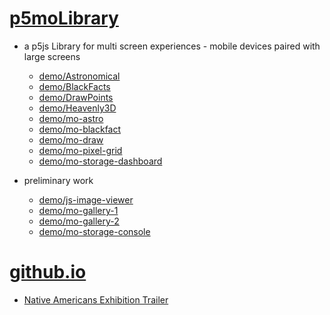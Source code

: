 # [p5moLibrary](https://github.com/molab-itp/p5moLibrary)

- a p5js Library for multi screen experiences - mobile devices paired with large screens

  - [demo/Astronomical](demo/Astronomical?v=76)
  - [demo/BlackFacts](demo/BlackFacts?v=76)
  - [demo/DrawPoints](demo/DrawPoints?v=76)
  - [demo/Heavenly3D](demo/Heavenly3D?v=76)
  - [demo/mo-astro](demo/mo-astro?v=76)
  - [demo/mo-blackfact](demo/mo-blackfacts?v=76)
  - [demo/mo-draw](demo/mo-draw?v=76)
  - [demo/mo-pixel-grid](demo/mo-pixel-grid?v=76)
  - [demo/mo-storage-dashboard](demo/mo-storage-dashboard?v=76)

- preliminary work

  - [demo/js-image-viewer](demo/js-image-viewer?v=76)
  - [demo/mo-gallery-1](demo/mo-gallery-1?v=76)
  - [demo/mo-gallery-2](demo/mo-gallery-2?v=76)
  - [demo/mo-storage-console](demo/mo-storage-console?v=76)

# [github.io](https://molab-itp.github.io/p5moLibrary/src?v=76)

- [Native Americans Exhibition Trailer](demo/BlackFacts?playlist=hpjNGTYvpxw)

<!--

- retired
  - [demo/mo-astro-host-0](demo/mo-astro-host-0?v=76)
  - [demo/mo-astro-host-1](demo/mo-astro-host-1?v=76)
  - [demo/mo-astro-remote-0](demo/mo-astro-remote-0?v=76)
  - [demo/mo-astro-remote-1](demo/mo-astro-remote-1?v=76)

  - [demo/mo-blackfacts-host](demo/mo-blackfacts-host?v=76)
  - [demo/mo-blackfacts-remote](demo/mo-blackfacts-remote?v=76)

# https://www.youtube.com/watch?v=hpjNGTYvpxw
# The Land Carries Our Ancestors: Contemporary Art by Native Americans Exhibition Trailer

 -->
